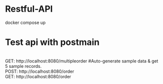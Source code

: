 # Restful-API

docker compose up

# Test api with postmain

<br> GET: http://localhost:8080/multipleorder #Auto-generate sample data & get 5 sample records.
<br> POST: http://localhost:8080/order
<br> GET: http://localhost:8080/order
